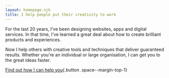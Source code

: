 ```yaml
---
layout: homepage.njk
title: I help people put their creativity to work
---
```

For the last 20 years, I've been designing websites, apps and digital services. In that time, I've learned a great deal about how to create brilliant products and experiences.

Now I help others with creative tools and techniques that deliver guaranteed results. Whether you're an individual or large organisation, I can get you to the great ideas faster.

[Find out how I can help you](/services){.button .space--margin-top-1}